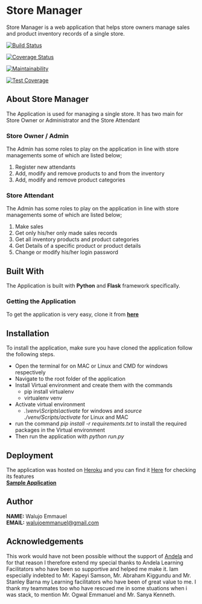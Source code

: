 # Store Manager
Store Manager is a web application that helps store owners manage sales and product inventory records of a single store.

[![Build Status](https://travis-ci.com/WalujoEmmanuel/store-manager.svg?branch=store-manager-api-databases-develop)](https://travis-ci.com/WalujoEmmanuel/store-manager)

[![Coverage Status](https://coveralls.io/repos/github/WalujoEmmanuel/store-manager/badge.svg?branch=store-manager-api-databases-develop)](https://coveralls.io/github/WalujoEmmanuel/store-manager?branch=store-manager-api-databases-develop)

[![Maintainability](https://api.codeclimate.com/v1/badges/a99a88d28ad37a79dbf6/maintainability)](https://codeclimate.com/github/codeclimate/codeclimate/maintainability)

[![Test Coverage](https://api.codeclimate.com/v1/badges/a99a88d28ad37a79dbf6/test_coverage)](https://codeclimate.com/github/codeclimate/codeclimate/test_coverage)

## About Store Manager
The Application is used for managing a single store. It has two main for Store Owner or Administrator and the Store Attendant

### Store Owner / Admin
The Admin has some roles to play on the application in line with store managements some of which are listed below;

1. Register new attendants
2. Add, modify and remove products to and from the inventory
3. Add, modify and remove product categories

### Store Attendant
The Admin has some roles to play on the application in line with store managements some of which are listed below;

1. Make sales
2. Get only his/her only made sales records
3. Get all inventory products and product categories
4. Get Details of a specific product or product details
5. Change or modify his/her login password

## Built With
The Application is built with **Python** and **Flask** framework specifically.

### Getting the Application
To get the application is very easy, clone it from **[here](https://github.com/WalujoEmmanuel/store-manager)**

## Installation
To install the application, make sure you have cloned the application follow the following steps.
* Open the terminal for on MAC or Linux and CMD for windows respectively
* Navigate to the root folder of the application
* Install Virtual environment and create them with the commands
  - pip install virtualenv
  - virtualenv venv
* Activate virtual environment
  - *.\venv\Scripts\activate* for windows and *source ./venv/Scripts/activate* for Linux and MAC
* run the command *pip install -r requirements.txt* to install the required packages in the Virtual environment
* Then run the application with *python run.py*

## Deployment
The application was hosted on [Heroku](http://heroku.com) and you can find it [Here](https://edmon-store-manager.herokuapp.com/) for checking its features <br/>
**[Sample Application](https://edmon-store-manager.herokuapp.com/)**

## Author
**NAME:** Walujo Emmauel <br/>
**EMAIL:** walujoemmanuel@gmail.com

## Acknowledgements
This work would have not been possible without the support of [Andela](https://andela.com/) and for that reason I therefore extend my special thanks to Andela Learning Facilitators who have been so supportive and helped me make it. Iam especially indebted to Mr. Kapeyi Samson, Mr. Abraham Kiggundu and Mr. Stanley Barna my Learning facilitators who have been of great value to me. I thank my teammates too who have rescued me in some stuations when i was stack, to mention Mr. Ogwal Emmanuel and Mr. Sanya Kenneth.  
